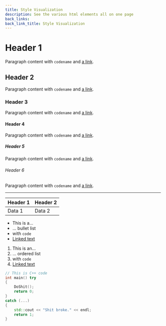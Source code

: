 ```yaml
---
title: Style Visualization
description: See the various html elements all on one page
back_links:
back_link_title: Style Visualization
---
```



# Header 1

Paragraph content with `codename` and [a link](./).

## Header 2

Paragraph content with `codename` and [a link](./).

### Header 3

Paragraph content with `codename` and [a link](./).

#### Header 4

Paragraph content with `codename` and [a link](./).

##### Header 5

Paragraph content with `codename` and [a link](./).

###### Header 6

Paragraph content with `codename` and [a link](./).

------------------------------------------------------------

| Header 1 | Header 2 |
|---|---|
| Data 1 | Data 2 |

- This is a...
- ... bullet list
- with `code`
- [Linked text](./)

1. This is an...
2. ... ordered list
3. with `code`
4. [Linked text](./)

```c++
// This is C++ code
int main() try
{
	DoShit();
	return 0;
}
catch (...)
{
	std::cout << "Shit broke." << endl;
	return 1;
}
```
